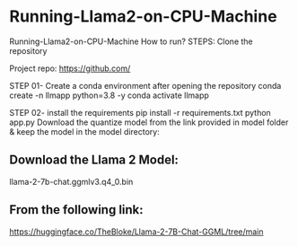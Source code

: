 # Running-Llama2-on-CPU-Machine

Running-Llama2-on-CPU-Machine
How to run?
STEPS:
Clone the repository

Project repo: https://github.com/

STEP 01- Create a conda environment after opening the repository
conda create -n llmapp python=3.8 -y
conda activate llmapp

STEP 02- install the requirements
pip install -r requirements.txt
python app.py
Download the quantize model from the link provided in model folder & keep the model in the model directory:
## Download the Llama 2 Model:

llama-2-7b-chat.ggmlv3.q4_0.bin


## From the following link:
https://huggingface.co/TheBloke/Llama-2-7B-Chat-GGML/tree/main